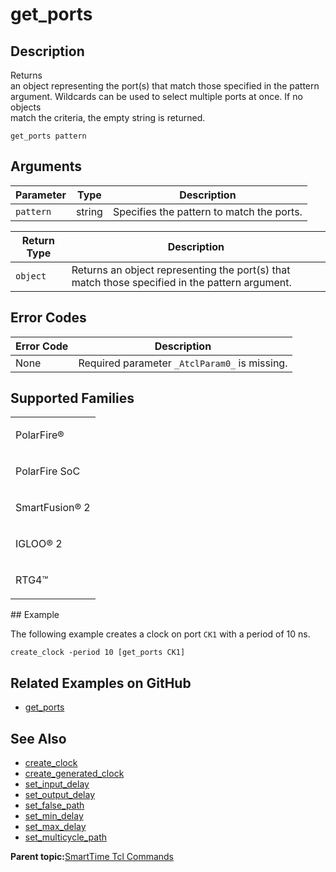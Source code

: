 # get\_ports

## Description

Returns<br /> an object representing the port\(s\) that match those specified in the pattern<br /> argument. Wildcards can be used to select multiple ports at once. If no objects<br /> match the criteria, the empty string is returned.

```
get_ports pattern
```

## Arguments

|Parameter|Type|Description|
|---------|----|-----------|
|`pattern`|string|Specifies the pattern to match the ports.|

|Return Type|Description|
|-----------|-----------|
|`object`|Returns an object representing the port\(s\) that match those specified in the pattern argument.|

## Error Codes

|Error Code|Description|
|----------|-----------|
|None|Required parameter `_AtclParam0_` is missing.|

## Supported Families

<table id="GUID-56F9E300-6CAB-48D0-9D92-B4EC8F62D904"><tbody><tr><td>

PolarFire®

</td></tr><tr><td>

PolarFire SoC

</td></tr><tr><td>

SmartFusion® 2

</td></tr><tr><td>

IGLOO® 2

</td></tr><tr><td>

RTG4™

</td></tr></tbody>
</table>## Example

The following example creates a clock on port `CK1` with a period of 10 ns.

```
create_clock -period 10 [get_ports CK1]
```

## Related Examples on GitHub

-   [get\_ports](https://github.com/MicrochipTech/Libero-SoC-Design-Suite-Tcl-Examples/tree/basic_tcl_examples/SmartTime/get_ports)

## See Also

-   [create\_clock](GUID-4E57FF57-C7A3-4E62-B7FC-7D826501B5BF.md)
-   [create\_generated\_clock](GUID-36A5C4BB-EA20-4AF5-B4D5-1C9F4DA91964.md)
-   [set\_input\_delay](GUID-12FAC9A3-79DE-4CC8-8B3C-132B48D04A77.md)
-   [set\_output\_delay](GUID-49ECB461-9EA4-4725-9F17-20ED7C4A216C.md)
-   [set\_false\_path](GUID-7CE41461-4066-4811-9165-24CE466AB221.md)
-   [set\_min\_delay](GUID-244CC545-2A74-4548-8861-D493EAB878BA.md)
-   [set\_max\_delay](GUID-CDCFAAE7-BB67-4F0A-9E54-88F759325E05.md)
-   [set\_multicycle\_path](GUID-652A2AE7-5995-4C36-A9DF-FDCA8CE0B5C3.md)

**Parent topic:**[SmartTime Tcl Commands](GUID-96623DD0-9D90-4AFA-90C3-B2BAEEE15670.md)

